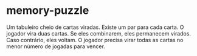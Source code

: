 # memory-puzzle
Um tabuleiro cheio de cartas viradas. Existe um par para cada carta. O jogador vira duas cartas. Se eles combinarem, eles permanecem virados. Caso contrário, eles voltam. O jogador precisa virar todas as cartas no menor número de jogadas para vencer.
